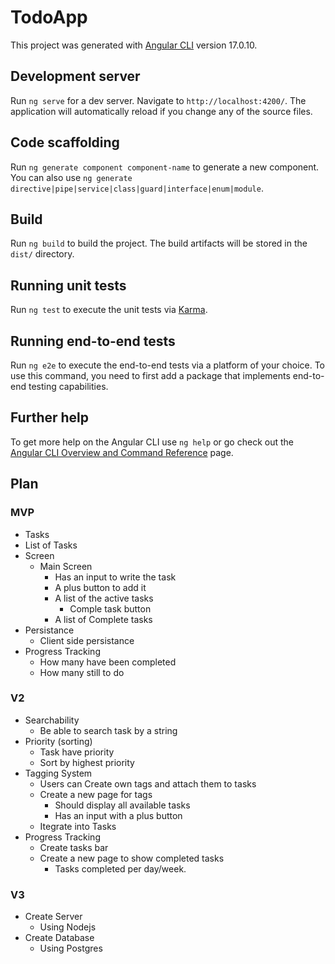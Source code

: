 # TodoApp

This project was generated with [Angular CLI](https://github.com/angular/angular-cli) version 17.0.10.

## Development server

Run `ng serve` for a dev server. Navigate to `http://localhost:4200/`. The application will automatically reload if you change any of the source files.

## Code scaffolding

Run `ng generate component component-name` to generate a new component. You can also use `ng generate directive|pipe|service|class|guard|interface|enum|module`.

## Build

Run `ng build` to build the project. The build artifacts will be stored in the `dist/` directory.

## Running unit tests

Run `ng test` to execute the unit tests via [Karma](https://karma-runner.github.io).

## Running end-to-end tests

Run `ng e2e` to execute the end-to-end tests via a platform of your choice. To use this command, you need to first add a package that implements end-to-end testing capabilities.

## Further help

To get more help on the Angular CLI use `ng help` or go check out the [Angular CLI Overview and Command Reference](https://angular.io/cli) page.

## Plan

### MVP
- Tasks
- List of Tasks
- Screen
  - Main Screen
    - Has an input to write the task
    - A plus button to add it
    - A list of the active tasks
      - Comple task button
    - A list of Complete tasks
- Persistance
  - Client side persistance
- Progress Tracking
  - How many have been completed
  - How many still to do

### V2
- Searchability
  - Be able to search task by a string
- Priority (sorting)
  - Task have priority
  - Sort by highest priority
- Tagging System
  - Users can Create own tags and attach them to tasks
  - Create a new page for tags
    - Should display all available tasks
    - Has an input with a plus button
  - Itegrate into Tasks
- Progress Tracking
  - Create tasks bar
  - Create a new page to show completed tasks
    - Tasks completed per day/week.

### V3
- Create Server
  - Using Nodejs
- Create Database
  - Using Postgres
